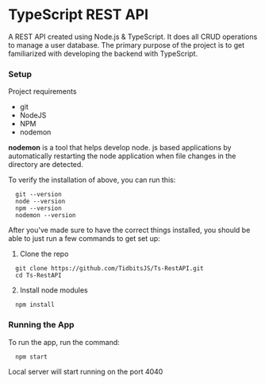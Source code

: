 # TypeScript REST API

A REST API created using Node.js & TypeScript. It does all CRUD operations to manage a user database. The primary purpose of the project is to get familiarized with developing the backend with TypeScript. 

### Setup

Project requirements

* git
* NodeJS
* NPM
* nodemon

**nodemon** is a tool that helps develop node. js based applications by automatically restarting the node application when file changes in the directory are detected.

To verify the installation of above, you can run this:

```shell
  git --version
  node --version
  npm --version
  nodemon --version
```


After you've made sure to have the correct things installed, you should be able to just run a few commands to get set up:

1. Clone the repo

```shell
  git clone https://github.com/TidbitsJS/Ts-RestAPI.git
  cd Ts-RestAPI
```

2. Install node modules

```shell
  npm install
```

### Running the App

To run the app, run the command:

```shell
  npm start
```

Local server will start running on the port 4040

